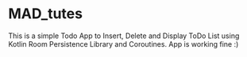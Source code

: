 # MAD_tutes
This is a simple Todo App to Insert, Delete and Display ToDo List using Kotlin Room Persistence Library and Coroutines.
App is working fine :)
